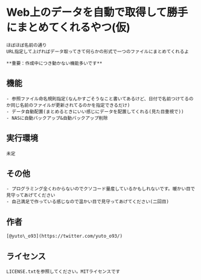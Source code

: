 # Web上のデータを自動で取得して勝手にまとめてくれるやつ(仮)

    ほぼほぼ名前の通り
    URL指定して上げればデータ取ってきて何らかの形式で一つのファイルにまとめてくれるよ

    **重要：作成中につき動かない機能多いです**

## 機能

    - 参照ファイル命名規則指定(なんかすごそうなこと書いてあるけど、日付で名前つけてるのか同じ名前のファイルが更新されてるのかを指定できるだけ)
    - データ自動配置(まとめるときにいい感じにデータを配置してくれる(見た目重視で))
    - NASに自動バックアップ&自動バックアップ削除

## 実行環境

    未定

## その他

    - プログラミング全くわからないのでクソコード量産しているかもしれないです。暖かい目で見守ってあげてください
    - 自己満足で作っている感じなので温かい目で見守ってあげてください(二回目)

## 作者

    [@yuto\_o93](https://twitter.com/yuto_o93/)

## ライセンス

    LICENSE.txtを参照してください。MITライセンスです
